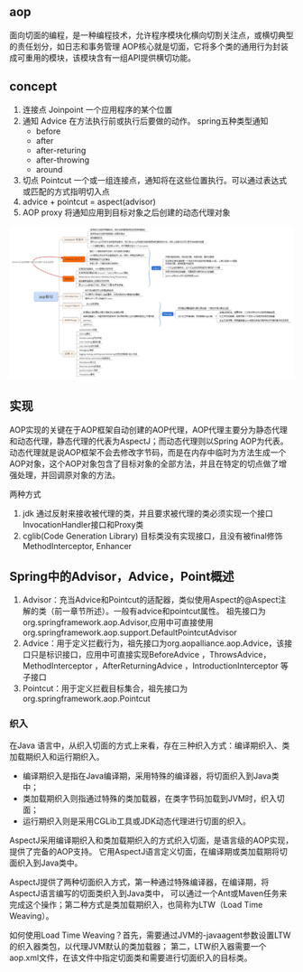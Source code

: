
## aop
面向切面的编程，是一种编程技术，允许程序模块化横向切割关注点，或横切典型的责任划分，如日志和事务管理
AOP核心就是切面，它将多个类的通用行为封装成可重用的模块，该模块含有一组API提供横切功能。

## concept
1. 连接点 Joinpoint	一个应用程序的某个位置
2. 通知 Advice		在方法执行前或执行后要做的动作。
	spring五种类型通知
	- before
	- after
	- after-returing
	- after-throwing
	- around
3. 切点 Pointcut	一个或一组连接点，通知将在这些位置执行。可以通过表达式或匹配的方式指明切入点
4. advice + pointcut = aspect(advisor)
5. AOP proxy 将通知应用到目标对象之后创建的动态代理对象

![spring-aop-concept.png](./img/spring-aop-concept.png) 

## 实现
AOP实现的关键在于AOP框架自动创建的AOP代理，AOP代理主要分为静态代理和动态代理，静态代理的代表为AspectJ；而动态代理则以Spring AOP为代表。
动态代理就是说AOP框架不会去修改字节码，而是在内存中临时为方法生成一个AOP对象，这个AOP对象包含了目标对象的全部方法，并且在特定的切点做了增强处理，并回调原对象的方法。

两种方式
1.	jdk	通过反射来接收被代理的类，并且要求被代理的类必须实现一个接口	InvocationHandler接口和Proxy类
2.	cglib(Code Generation Library)	目标类没有实现接口，且没有被final修饰 		MethodInterceptor, Enhancer

## Spring中的Advisor，Advice，Point概述
1. Advisor：充当Advice和Pointcut的适配器，类似使用Aspect的@Aspect注解的类（前一章节所述）。一般有advice和pointcut属性。
祖先接口为org.springframework.aop.Advisor,应用中可直接使用org.springframework.aop.support.DefaultPointcutAdvisor
2. Advice：用于定义拦截行为，祖先接口为org.aopalliance.aop.Advice，该接口只是标识接口，应用中可直接实现BeforeAdvice ，ThrowsAdvice，MethodInterceptor ，AfterReturningAdvice ，IntroductionInterceptor 等子接口
3. Pointcut：用于定义拦截目标集合，祖先接口为org.springframework.aop.Pointcut


### 织入
在Java 语言中，从织入切面的方式上来看，存在三种织入方式：编译期织入、类加载期织入和运行期织入。
* 编译期织入是指在Java编译期，采用特殊的编译器，将切面织入到Java类中；
* 类加载期织入则指通过特殊的类加载器，在类字节码加载到JVM时，织入切面；
* 运行期织入则是采用CGLib工具或JDK动态代理进行切面的织入。

AspectJ采用编译期织入和类加载期织入的方式织入切面，是语言级的AOP实现，提供了完备的AOP支持。
它用AspectJ语言定义切面，在编译期或类加载期将切面织入到Java类中。  

AspectJ提供了两种切面织入方式，第一种通过特殊编译器，在编译期，将AspectJ语言编写的切面类织入到Java类中，
可以通过一个Ant或Maven任务来完成这个操作；第二种方式是类加载期织入，也简称为LTW（Load Time Weaving）。 

如何使用Load Time Weaving？首先，需要通过JVM的-javaagent参数设置LTW的织入器类包，以代理JVM默认的类加载器；
第二，LTW织入器需要一个 aop.xml文件，在该文件中指定切面类和需要进行切面织入的目标类。
